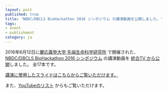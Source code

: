 ```yaml
---
layout: post
published: true
title: 'NBDC/DBCLS BioHackathon 2016 シンポジウム の講演動画を公開しました。'
tags:
- event
- publishment
category: ja
---
```

2016年6月12日に[慶応義塾大学 先端生命科学研究所](http://www.iab.keio.ac.jp/) で開催された、[NBDC/DBCLS BioHackathon 2016 シンポジウム](http://2016.biohackathon.org/symposium) の講演動画を [統合TV から公開](http://togotv.dbcls.jp/ja/?search=biohackathon%202016)しました。 全17本です。

 

[講演に使用したスライドはこちらからご覧いただけます。](https://github.com/dbcls/bh16/wiki/LongTalks)

また、[YouTubeのリスト](https://www.youtube.com/playlist?list=PL0uaKHgcG00b3sE3A8EfpmnWTYlKAEmN5) からもご覧いただけます。